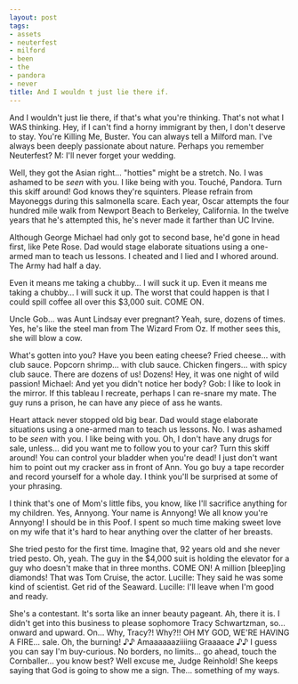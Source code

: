 ```yaml
---
layout: post
tags:
- assets
- neuterfest
- milford
- been
- the
- pandora
- never
title: And I wouldn t just lie there if.
---
```


And I wouldn't just lie there, if that's what you're thinking.  That's not what I WAS thinking. Hey, if I can't find a horny immigrant by then, I don't deserve to stay. You're Killing Me, Buster. You can always tell a Milford man. I've always been deeply passionate about nature. Perhaps you remember Neuterfest? M: I'll never forget your wedding. 

Well, they got the Asian right… "hotties" might be a stretch. No. I was ashamed to be _seen_ with you. I like being with you. Touché, Pandora. Turn this skiff around! God knows they're squinters. Please refrain from Mayoneggs during this salmonella scare. Each year, Oscar attempts the four hundred mile walk from Newport Beach to Berkeley, California. In the twelve years that he's attempted this, he's never made it farther than UC Irvine. 

Although George Michael had only got to second base, he'd gone in head first, like Pete Rose. Dad would stage elaborate situations using a one-armed man to teach us lessons. I cheated and I lied and I whored around. The Army had half a day. 

Even it means me taking a chubby… I will suck it up. Even it means me taking a chubby… I will suck it up. The worst that could happen is that I could spill coffee all over this $3,000 suit. COME ON. 

Uncle Gob… was Aunt Lindsay ever pregnant? Yeah, sure, dozens of times. Yes, he's like the steel man from The Wizard From Oz. If mother sees this, she will blow a cow. 

What's gotten into you? Have you been eating cheese? Fried cheese… with club sauce. Popcorn shrimp… with club sauce. Chicken fingers… with spicy club sauce. There are dozens of us! Dozens! Hey, it was one night of wild passion! Michael: And yet you didn't notice her body? Gob: I like to look in the mirror. If this tableau I recreate, perhaps I can re-snare my mate. The guy runs a prison, he can have any piece of ass he wants. 

Heart attack never stopped old big bear. Dad would stage elaborate situations using a one-armed man to teach us lessons. No. I was ashamed to be _seen_ with you. I like being with you. Oh, I don't have any drugs for sale, unless… did you want me to follow you to your car? Turn this skiff around! You can control your bladder when you're dead! I just don't want him to point out my cracker ass in front of Ann. You go buy a tape recorder and record yourself for a whole day. I think you'll be surprised at some of your phrasing. 

I think that's one of Mom's little fibs, you know, like I'll sacrifice anything for my children. Yes, Annyong. Your name is Annyong! We all know you're Annyong! I should be in this Poof. I spent so much time making sweet love on my wife that it's hard to hear anything over the clatter of her breasts. 

She tried pesto for the first time. Imagine that, 92 years old and she never tried pesto. Oh, yeah. The guy in the $4,000 suit is holding the elevator for a guy who doesn't make that in three months. COME ON! A million [bleep]ing diamonds! That was Tom Cruise, the actor. Lucille: They said he was some kind of scientist. Get rid of the Seaward. Lucille: I'll leave when I'm good and ready. 

She's a contestant. It's sorta like an inner beauty pageant. Ah, there it is. I didn't get into this business to please sophomore Tracy Schwartzman, so… onward and upward. On… Why, Tracy?! Why?!! OH MY GOD, WE'RE HAVING A FIRE… sale. Oh, the burning! ♪♪ Amaaaaaaziiiing Graaaace ♪♪ I guess you can say I'm buy-curious. No borders, no limits… go ahead, touch the Cornballer… you know best? Well excuse me, Judge Reinhold! She keeps saying that God is going to show me a sign. The… something of my ways. 

